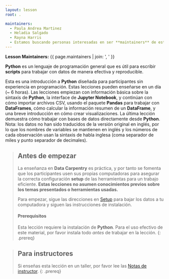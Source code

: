 ```yaml
---
layout: lesson
root: .

maintainers:
  - Paula Andrea Martinez
  - Heladia Salgado
  - Rayna Harris
  - Estamos buscando personas interesadas en ser **maintainers** de esta versión.
---
```


**Lesson Maintainers:** {{ page.maintainers | join: ', ' }}

**Python** es un lenguaje de programación general que es útil para escribir **scripts** para trabajar con datos de manera efectiva y reproducible.

Esta es una introducción a **Python** diseñada para participantes sin experiencia en programación. Estas lecciones pueden enseñarse en un día (~ 6 horas). Las lecciones empiezan con información básica sobre la sintaxis de **Python**, la interface de **Jupyter Notebook**, y continúan con cómo importar archivos CSV, usando el paquete **Pandas** para trabajar con **DataFrames**, cómo calcular la información resumen de un **DataFrame**, y una breve introducción en cómo crear visualizaciones. La última lección demuestra cómo trabajar con bases de datos directamente desde **Python**.
Nota: los datos no han sido traducidos de la versión original en inglés, por lo que los nombres de variables se mantienen en inglés y los números de cada observación usan la sintaxis de habla inglesa (coma separador de miles y punto separador de decimales).

> ## Antes de empezar
>
> La enseñanza en **Data Carpentry** es práctica, y por tanto se fomenta que los participantes usen sus propias computadoras para 
> asegurar la correcta configuración **setup** de las herramientas para un trabajo eficiente.
> **Estas lecciones no asumen conocimientos previos sobre los temas presentados o herramientas usadas.**
>
> Para empezar, sigue las direcciones en [Setup](https://datacarpentry.org/python-ecology-lesson-es/setup.html)
> para bajar los datos a tu computadora y siguen las instrucciones de instalación.
>
> #### Prerequisitos
>
> Esta lección requiere la instalación de **Python**.
> Para el uso efectivo de este material, por favor instala todo 
> *antes* de trabajar en la lección.
{: .prereq}

> ## Para instructores
> Si enseñas esta lección en un taller, por favor lee las 
> [Notas de instructor](https://datacarpentry.org/python-ecology-lesson-es/guide/).
{: .prereq}
